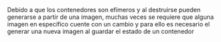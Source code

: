 Debido a que los contenedores son efímeros y al destruirse pueden generarse a partir de una imagen, muchas veces se requiere que alguna imagen en específico cuente con un cambio y para ello es necesario el generar una nueva imagen al guardar el estado de un contenedor 
